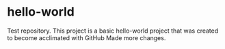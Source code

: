 # hello-world
Test repository.
This project is a basic hello-world project that was created to become acclimated with GitHub
Made more changes.
